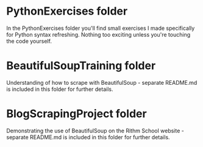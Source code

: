 # PythonExercises folder

In the PythonExercises folder you'll find small exercises I made specifically for Python syntax refreshing. Nothing too exciting unless you're touching the code yourself.

# BeautifulSoupTraining folder

Understanding of how to scrape with BeautifulSoup - separate README.md is included in this folder for further details.

# BlogScrapingProject folder

Demonstrating the use of BeautifulSoup on the Rithm School website - separate README.md is included in this folder for further details.


